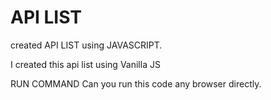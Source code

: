 # API LIST
created API LIST using JAVASCRIPT.

I created this api list using Vanilla JS

RUN COMMAND
Can you run this code any browser directly.
